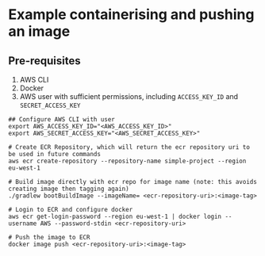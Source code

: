 # Example containerising and pushing an image

## Pre-requisites

1. AWS CLI
2. Docker
3. AWS user with sufficient permissions, including `ACCESS_KEY_ID` and `SECRET_ACCESS_KEY`

```shell
## Configure AWS CLI with user
export AWS_ACCESS_KEY_ID="<AWS_ACCESS_KEY_ID>"
export AWS_SECRET_ACCESS_KEY="<AWS_SECRET_ACCESS_KEY>"

# Create ECR Repository, which will return the ecr repository uri to be used in future commands
aws ecr create-repository --repository-name simple-project --region eu-west-1

# Build image directly with ecr repo for image name (note: this avoids creating image then tagging again)
./gradlew bootBuildImage --imageName= <ecr-repository-uri>:<image-tag>

# Login to ECR and configure docker
aws ecr get-login-password --region eu-west-1 | docker login --username AWS --password-stdin <ecr-repository-uri>

# Push the image to ECR
docker image push <ecr-repository-uri>:<image-tag>
```
